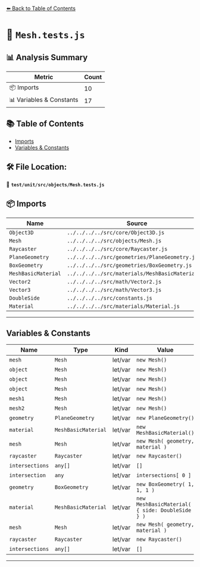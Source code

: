 [⬅️ Back to Table of Contents](../../../../index.md)

# 📄 `Mesh.tests.js`

## 📊 Analysis Summary

| Metric | Count |
|--------|-------|
| 📦 Imports | 10 |
| 📊 Variables & Constants | 17 |

## 📚 Table of Contents

- [Imports](#imports)
- [Variables & Constants](#variables-constants)

## 🛠️ File Location:
📂 **`test/unit/src/objects/Mesh.tests.js`**

## 📦 Imports

| Name | Source |
|------|--------|
| `Object3D` | `../../../../src/core/Object3D.js` |
| `Mesh` | `../../../../src/objects/Mesh.js` |
| `Raycaster` | `../../../../src/core/Raycaster.js` |
| `PlaneGeometry` | `../../../../src/geometries/PlaneGeometry.js` |
| `BoxGeometry` | `../../../../src/geometries/BoxGeometry.js` |
| `MeshBasicMaterial` | `../../../../src/materials/MeshBasicMaterial.js` |
| `Vector2` | `../../../../src/math/Vector2.js` |
| `Vector3` | `../../../../src/math/Vector3.js` |
| `DoubleSide` | `../../../../src/constants.js` |
| `Material` | `../../../../src/materials/Material.js` |


---

## Variables & Constants

| Name | Type | Kind | Value | Exported |
|------|------|------|-------|----------|
| `mesh` | `Mesh` | let/var | `new Mesh()` | ✗ |
| `object` | `Mesh` | let/var | `new Mesh()` | ✗ |
| `object` | `Mesh` | let/var | `new Mesh()` | ✗ |
| `object` | `Mesh` | let/var | `new Mesh()` | ✗ |
| `mesh1` | `Mesh` | let/var | `new Mesh()` | ✗ |
| `mesh2` | `Mesh` | let/var | `new Mesh()` | ✗ |
| `geometry` | `PlaneGeometry` | let/var | `new PlaneGeometry()` | ✗ |
| `material` | `MeshBasicMaterial` | let/var | `new MeshBasicMaterial()` | ✗ |
| `mesh` | `Mesh` | let/var | `new Mesh( geometry, material )` | ✗ |
| `raycaster` | `Raycaster` | let/var | `new Raycaster()` | ✗ |
| `intersections` | `any[]` | let/var | `[]` | ✗ |
| `intersection` | `any` | let/var | `intersections[ 0 ]` | ✗ |
| `geometry` | `BoxGeometry` | let/var | `new BoxGeometry( 1, 1, 1 )` | ✗ |
| `material` | `MeshBasicMaterial` | let/var | `new MeshBasicMaterial( { side: DoubleSide } )` | ✗ |
| `mesh` | `Mesh` | let/var | `new Mesh( geometry, material )` | ✗ |
| `raycaster` | `Raycaster` | let/var | `new Raycaster()` | ✗ |
| `intersections` | `any[]` | let/var | `[]` | ✗ |


---